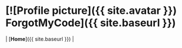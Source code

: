 # [![Profile picture]({{ site.avatar }})  ForgotMyCode]({{ site.baseurl }})

| [**Home**]({{ site.baseurl }}) |

